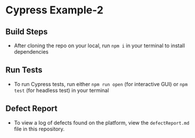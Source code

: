 # Cypress Example-2

## Build Steps

- After cloning the repo on your local, run `npm i` in your terminal to install dependencies

## Run Tests

- To run Cypress tests, run either `npm run open` (for interactive GUI) or `npm test` (for headless test) in your terminal

## Defect Report

- To view a log of defects found on the platform, view the `defectReport.md` file in this repository.

